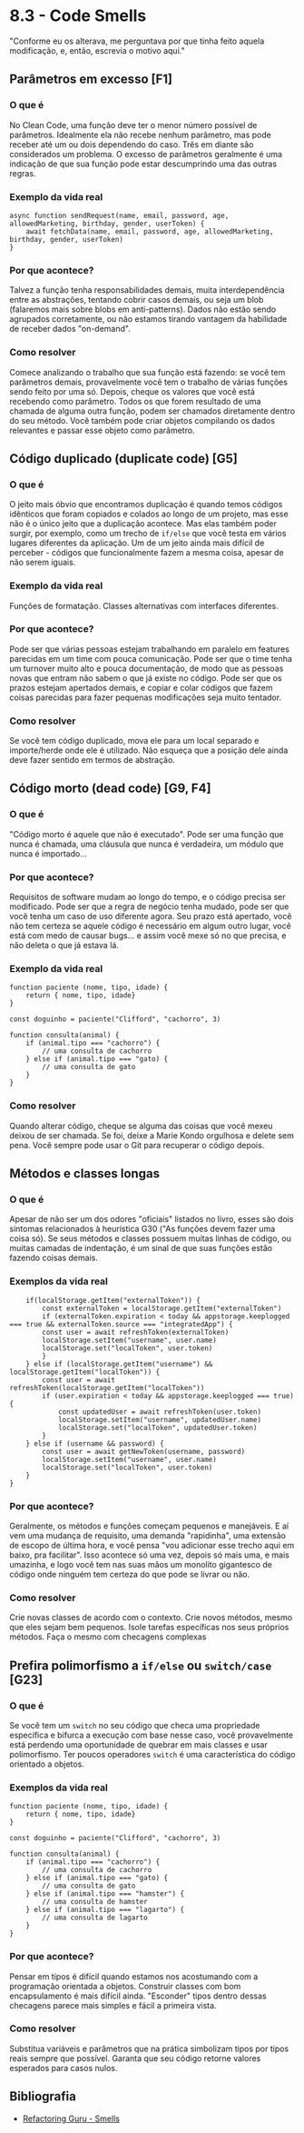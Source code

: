 # 8.3 - Code Smells

"Conforme eu os alterava, me perguntava por que tinha feito aquela modificação, e, então, escrevia o motivo aqui."

## Parâmetros em excesso [F1]

### O que é

No Clean Code, uma função deve ter o menor número possível de parâmetros. Idealmente ela não recebe nenhum parâmetro, mas pode receber até um ou dois dependendo do caso. Três em diante são considerados um problema. O excesso de parâmetros geralmente é uma indicação de que sua função pode estar descumprindo uma das outras regras.

### Exemplo da vida real

```
async function sendRequest(name, email, password, age, allowedMarketing, birthday, gender, userToken) {
    await fetchData(name, email, password, age, allowedMarketing, birthday, gender, userToken)
}
```

### Por que acontece?

Talvez a função tenha responsabilidades demais, muita interdependência entre as abstrações, tentando cobrir casos demais, ou seja um blob (falaremos mais sobre blobs em anti-patterns). Dados não estão sendo agrupados corretamente, ou não estamos tirando vantagem da habilidade de receber dados "on-demand".

### Como resolver

Comece analizando o trabalho que sua função está fazendo: se você tem parâmetros demais, provavelmente você tem o trabalho de várias funções sendo feito por uma só. Depois, cheque os valores que você está recebendo como parâmetro. Todos os que forem resultado de uma chamada de alguma outra função, podem ser chamados diretamente dentro do seu método. Você também pode criar objetos compilando os dados relevantes e passar esse objeto como parâmetro.

## Código duplicado (duplicate code) [G5]

### O que é

O jeito mais óbvio que encontramos duplicação é quando temos códigos idênticos que foram copiados e colados ao longo de um projeto, mas esse não é o único jeito que a duplicação acontece. Mas elas também poder surgir, por exemplo, como um trecho de `if/else` que você testa em vários lugares diferentes da aplicação. Um de um jeito ainda mais difícil de perceber - códigos que funcionalmente fazem a mesma coisa, apesar de não serem iguais.

### Exemplo da vida real

Funções de formatação. Classes alternativas com interfaces diferentes.

### Por que acontece?

Pode ser que várias pessoas estejam trabalhando em paralelo em features parecidas em um time com pouca comunicação. Pode ser que o time tenha um turnover muito alto e pouca documentação, de modo que as pessoas novas que entram não sabem o que já existe no código. Pode ser que os prazos estejam apertados demais, e copiar e colar códigos que fazem coisas parecidas para fazer pequenas modificações seja muito tentador.

### Como resolver

Se você tem código duplicado, mova ele para um local separado e importe/herde onde ele é utilizado. Não esqueça que a posição dele ainda deve fazer sentido em termos de abstração.

## Código morto (dead code) [G9, F4]

### O que é

"Código morto é aquele que não é executado". Pode ser uma função que nunca é chamada, uma cláusula que nunca é verdadeira, um módulo que nunca é importado...

### Por que acontece?

Requisitos de software mudam ao longo do tempo, e o código precisa ser modificado. Pode ser que a regra de negócio tenha mudado, pode ser que você tenha um caso de uso diferente agora. Seu prazo está apertado, você não tem certeza se aquele código é necessário em algum outro lugar, você está com medo de causar bugs... e assim você mexe só no que precisa, e não deleta o que já estava lá.

### Exemplo da vida real

```
function paciente (nome, tipo, idade) {
    return { nome, tipo, idade}
}

const doguinho = paciente("Clifford", "cachorro", 3)

function consulta(animal) {
    if (animal.tipo === "cachorro") {
        // uma consulta de cachorro
    } else if (animal.tipo === "gato) {
        // uma consulta de gato
    }
}
```

### Como resolver

Quando alterar código, cheque se alguma das coisas que você mexeu deixou de ser chamada. Se foi, deixe a Marie Kondo orgulhosa e delete sem pena. Você sempre pode usar o Git para recuperar o código depois.

## Métodos e classes longas

### O que é

Apesar de não ser um dos odores "oficiais" listados no livro, esses são dois sintomas relacionados à heurística G30 ("As funções devem fazer uma coisa só).
Se seus métodos e classes possuem muitas linhas de código, ou muitas camadas de indentação, é um sinal de que suas funções estão fazendo coisas demais.

### Exemplos da vida real

```function login(username?, password?) {
    if(localStorage.getItem("externalToken")) {
        const externalToken = localStorage.getItem("externalToken")
        if (externalToken.expiration < today && appstorage.keeplogged === true && externalToken.source === "integratedApp") {
        const user = await refreshToken(externalToken)
        localStorage.setItem("username", user.name)
        localStorage.set("localToken", user.token)
        }
    } else if (localStorage.getItem("username") && localStorage.getItem("localToken")) {
        const user = await refreshToken(localStorage.getItem("localToken"))
        if (user.expiration < today && appstorage.keeplogged === true) {
            const updatedUser = await refreshToken(user.token)
            localStorage.setItem("username", updatedUser.name)
            localStorage.set("localToken", updatedUser.token)
        }
    } else if (username && password) {
        const user = await getNewToken(username, password)
        localStorage.setItem("username", user.name)
        localStorage.set("localToken", user.token)
    }
}
```

### Por que acontece?

Geralmente, os métodos e funções começam pequenos e manejáveis. E aí vem uma mudança de requisito, uma demanda "rapidinha", uma extensão de escopo de última hora, e você pensa "vou adicionar esse trecho aqui em baixo, pra facilitar". Isso acontece só uma vez, depois só mais uma, e mais umazinha, e logo você tem nas suas mãos um monolito gigantesco de código onde ninguém tem certeza do que pode se livrar ou não.

### Como resolver

Crie novas classes de acordo com o contexto. Crie novos métodos, mesmo que eles sejam bem pequenos. Isole tarefas específicas nos seus próprios métodos. Faça o mesmo com checagens complexas

## Prefira polimorfismo a `if/else` ou `switch/case` [G23]

### O que é

Se você tem um `switch` no seu código que checa uma propriedade específica e bifurca a execução com base nesse caso, você provavelmente está perdendo uma oportunidade de quebrar em mais classes e usar polimorfismo. Ter poucos operadores `switch` é uma característica do código orientado a objetos.

### Exemplos da vida real

```
function paciente (nome, tipo, idade) {
    return { nome, tipo, idade}
}

const doguinho = paciente("Clifford", "cachorro", 3)

function consulta(animal) {
    if (animal.tipo === "cachorro") {
        // uma consulta de cachorro
    } else if (animal.tipo === "gato) {
        // uma consulta de gato
    } else if (animal.tipo === "hamster") {
        // uma consulta de hamster
    } else if (animal.tipo === "lagarto") {
        // uma consulta de lagarto
    }
}
```

### Por que acontece?

Pensar em tipos é difícil quando estamos nos acostumando com a programação orientada a objetos. Construir classes com bom encapsulamento é mais difícil ainda. "Esconder" tipos dentro dessas checagens parece mais simples e fácil a primeira vista.

### Como resolver

Substitua variáveis e parâmetros que na prática simbolizam tipos por tipos reais sempre que possível. Garanta que seu código retorne valores esperados para casos nulos.

## Bibliografia

- [Refactoring Guru - Smells](https://refactoring.guru/pt-br/refactoring/smells)
